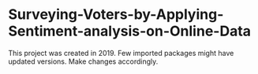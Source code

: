 # Surveying-Voters-by-Applying-Sentiment-analysis-on-Online-Data

This project was created in 2019. Few imported packages might have updated versions. Make changes accordingly.
